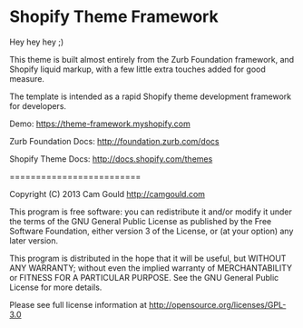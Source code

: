 Shopify Theme Framework
========================

Hey hey hey ;)

This theme is built almost entirely from the Zurb Foundation framework, and Shopify liquid markup, with a few little extra touches added for good measure.

The template is intended as a rapid Shopify theme development framework for developers.

Demo: https://theme-framework.myshopify.com

Zurb Foundation Docs: http://foundation.zurb.com/docs

Shopify Theme Docs: http://docs.shopify.com/themes

=========================

Copyright (C) 2013 Cam Gould http://camgould.com

This program is free software: you can redistribute it and/or modify it under the terms of the GNU General Public License as published by the Free Software Foundation, either version 3 of the License, or (at your option) any later version.

This program is distributed in the hope that it will be useful, but WITHOUT ANY WARRANTY; without even the implied warranty of MERCHANTABILITY or FITNESS FOR A PARTICULAR PURPOSE. See the GNU General Public License for more details.

Please see full license information at http://opensource.org/licenses/GPL-3.0
